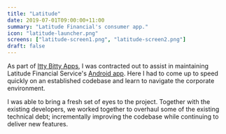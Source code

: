 ```yaml
---
title: "Latitude"
date: 2019-07-01T09:00:00+11:00
summary: "Latitude Financial's consumer app."
icon: "latitude-launcher.png"
screens: ["latitude-screen1.png", "latitude-screen2.png"]
draft: false
---
```


As part of [Itty Bitty Apps](https://www.ittybittyapps.com/), I was contracted out to assist in maintaining Latitude Financial Service's [Android app](https://play.google.com/store/apps/details?id=com.latitudefinancial.latitudeapp). Here I had to come up to speed quickly on an established codebase and learn to navigate the corporate environment.

I was able to bring a fresh set of eyes to the project. Together with the existing developers, we worked together to overhaul some of the existing technical debt; incrementally improving the codebase while continuing to deliver new features.
